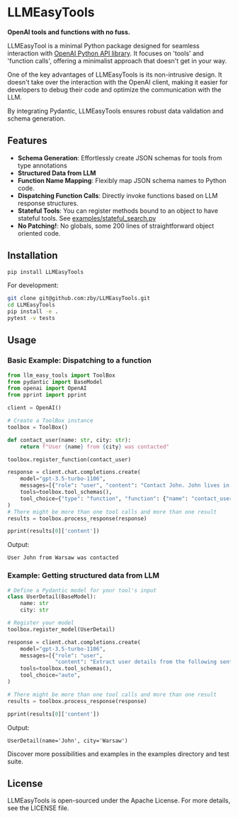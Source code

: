 # LLMEasyTools
**OpenAI tools and functions with no fuss.**

LLMEasyTool is a minimal Python package designed for seamless interaction with 
[OpenAI Python API library](https://github.com/openai/openai-python).
It focuses on 'tools' and 'function calls', offering a minimalist approach that doesn't get in your way.

One of the key advantages of LLMEasyTools is its non-intrusive design. 
It doesn't take over the interaction with the OpenAI client, making it easier for developers
to debug their code and optimize the communication with the LLM.

By integrating Pydantic, LLMEasyTools ensures robust data validation and schema generation.

## Features

- **Schema Generation**: Effortlessly create JSON schemas for tools from type annotations
- **Structured Data from LLM**
- **Function Name Mapping**: Flexibly map JSON schema names to Python code.
- **Dispatching Function Calls**: Directly invoke functions based on LLM response structures.
- **Stateful Tools**: You can register methods bound to an object to have stateful tools. See [examples/stateful_search.py](https://github.com/zby/LLMEasyTools/tree/main/examples)
- **No Patching!**: No globals, some 200 lines of straightforward object oriented code.

## Installation

```bash
pip install LLMEasyTools
```

For development:
```bash
git clone git@github.com:zby/LLMEasyTools.git
cd LLMEasyTools
pip install -e .
pytest -v tests
```

## Usage

### Basic Example: Dispatching to a function

```python
from llm_easy_tools import ToolBox
from pydantic import BaseModel
from openai import OpenAI
from pprint import pprint

client = OpenAI()

# Create a ToolBox instance
toolbox = ToolBox()

def contact_user(name: str, city: str):
    return f"User {name} from {city} was contacted"

toolbox.register_function(contact_user)

response = client.chat.completions.create(
    model="gpt-3.5-turbo-1106",
    messages=[{"role": "user", "content": "Contact John. John lives in Warsaw"}],
    tools=toolbox.tool_schemas(),
    tool_choice={"type": "function", "function": {"name": "contact_user"}},
)
# There might be more than one tool calls and more than one result
results = toolbox.process_response(response)

pprint(results[0]['content'])

```
Output:
```
User John from Warsaw was contacted
```

### Example: Getting structured data from LLM

```python
# Define a Pydantic model for your tool's input
class UserDetail(BaseModel):
    name: str
    city: str

# Register your model
toolbox.register_model(UserDetail)

response = client.chat.completions.create(
    model="gpt-3.5-turbo-1106",
    messages=[{"role": "user",
               "content": "Extract user details from the following sentence: John lives in Warsaw and likes banana"}],
    tools=toolbox.tool_schemas(),
    tool_choice="auto",
)

# There might be more than one tool calls and more than one result
results = toolbox.process_response(response)

pprint(results[0]['content'])
```
Output:
```
UserDetail(name='John', city='Warsaw')
```


Discover more possibilities and examples in the examples directory and test suite.

## License

LLMEasyTools is open-sourced under the Apache License. For more details, see the LICENSE file.
